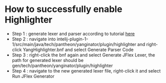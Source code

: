 # How to successfully enable Highlighter

* Step 1 : generate lexer and parser according to tutorial [here](/../../blob/master/rfc-parser/docs/README.md)
* Step 2 : navigate into intelij-plugin-1-1/src/main/java/tech/pantheon/yanginator/plugin/highlighter
and right-click YangHighlighter.bnf and select Generate Parser Code
* Step 3 : right-click the bnf again and select Generate JFlex Lexer, the path for generated lexer should be gen/tech/pantheon/yanginator/plugin/highlighter
* Step 4 : navigate to the new generated lexer file, right-click it and select Run JFlex Generator

